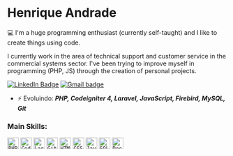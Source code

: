 # Henrique Andrade

💻 I'm a huge programming enthusiast (currently self-taught) and I like to create things using code.

I currently work in the area of ​​technical support and customer service in the commercial systems sector.
I've been trying to improve myself in programming (PHP, JS) through the creation of personal projects.

[![LinkedIn Badge](https://img.shields.io/badge/linkedin-blue?logo=linkedin&style=for-the-badge&logoColor=white)](https://www.linkedin.com/in/henrique-andrade99/)
[![Gmail badge](https://img.shields.io/badge/gmail-red?logo=gmail&style=for-the-badge&logoColor=white)](mailto:henriquenascandrade@gmail.com)

- ⚡ Evoluindo: **_PHP, Codeigniter 4, Laravel, JavaScript, Firebird, MySQL, Git_**

### Main Skills:

<code><img title="PHP" width="26px" src="https://cdn.worldvectorlogo.com/logos/php-1.svg"/></code>
<code><img title="CodeIgniter 4" width="26px" src="https://cdn.worldvectorlogo.com/logos/codeigniter.svg"/></code>
<code><img title="Laravel" width="26px" src="https://cdn.worldvectorlogo.com/logos/laravel-2.svg"/></code>
<code><img title="Git" width="26px" src="https://cdn.worldvectorlogo.com/logos/git-icon.svg"/></code>
<code><img title="HTML5" width="26px" src="https://cdn.worldvectorlogo.com/logos/html-1.svg"/></code>
<code><img title="CSS3" width="26px" src="https://cdn.worldvectorlogo.com/logos/css-3.svg"/></code>
<code><img title="JavaScript" width="26px" src="https://cdn.worldvectorlogo.com/logos/javascript-1.svg"/></code>
<code><img title="SQL" width="26px" src="https://www.vectorlogo.zone/logos/mysql/mysql-icon.svg"/></code>
<code><img title="Docker" width="26px" src="https://cdn.jsdelivr.net/gh/devicons/devicon/icons/docker/docker-plain-wordmark.svg"/></code>
